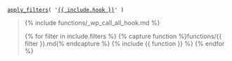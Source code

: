 <p><code><a href="https://developer.wordpress.org/reference/functions/apply_filters/">apply_filters</a>( '<a href="https://developer.wordpress.org/reference/hooks/{{ include.hook }}/">{{ include.hook }}</a>' )</code></p>

<blockquote>

{% include functions/_wp_call_all_hook.md %}

{% for filter in include.filters %}
  {% capture function %}functions/{{ filter }}.md{% endcapture %}
  {% include {{ function }} %}
{% endfor %}

</blockquote>
